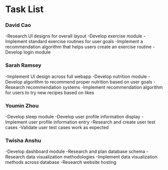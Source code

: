 # Task List

### David Cao
-Research UI designs for overall layout
-Develop exercise module
-Implement standard exercise routines for user goals
-Implement a recommendation algorithm that helps users create an exercise routine
-Develop login module

### Sarah Ramsey
-Implement UI design across full webapp
-Develop nutrition module
-Develop algorithm to recommend proper nutrition based on user goals
-Research recommendation systems
-Implement recommendation algorithm for users to try new recipes based on likes

### Youmin Zhou
-Develop sleep module
-Develop user profile information display
-Implement user profile information entry
-Research and create user test cases
-Validate user test cases work as expected

### Twisha Anshu
-Develop dashboard module 
-Research and plan database schema
-Research data visualization methodologies
-Implement data visualization methods across database
-Research website hosting
